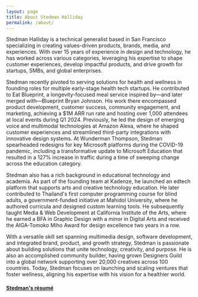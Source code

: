 ```yaml
---
layout: page
title: About Stedman Halliday
permalink: /about/
---
```


Stedman Halliday is a technical generalist based in San Francisco specializing in creating values-driven products, brands, media, and experiences. With over 15 years of experience in design and technology, he has worked across various categories, leveraging his expertise to shape customer experiences, develop impactful products, and drive growth for startups, SMBs, and global enterprises.

Stedman recently pivoted to serving solutions for health and wellness in founding roles for multiple early-stage health tech startups.  He contributed to Eat Blueprint, a longevity-focused meal service inspired by—and later merged with—Blueprint Bryan Johnson. His work there encompassed product development, customer success, community engagement, and marketing, achieving a $1M ARR run rate and hosting over 1,000 attendees at local events during Q1 2024. Previously, he led the design of emerging voice and multimodal technologies at Amazon Alexa, where he shaped customer experiences and streamlined third-party integrations with innovative design systems. At Wunderman Thompson, Stedman spearheaded redesigns for key Microsoft platforms during the COVID-19 pandemic, including a transformative update to Microsoft Education that resulted in a 127% increase in traffic during a time of sweeping change across the education category.

Stedman also has a rich background in educational technology and academia. As part of the founding team at Kadenze, he launched an edtech platform that supports arts and creative technology education. He later contributed to Thailand's first computer programming course for blind adults, a government-funded initiative at Mahidol University, where he authored curricula and designed custom learning tools. He subsequently taught Media & Web Development at California Institute of the Arts, where he earned a BFA in Graphic Design with a minor in Digital Arts and received the AIGA-Tomoko Miho Award for design excellence two years in a row.

With a versatile skill set spanning multimedia design, software development, and integrated brand, product, and growth strategy, Stedman is passionate about building solutions that unite technology, creativity, and purpose. He is also an accomplished community builder, having grown Designers Guild into a global network supporting over 20,000 creatives across 100 countries. Today, Stedman focuses on launching and scaling ventures that foster wellness, aligning his expertise with his vision for a healthier world.

<h4><a href="/assets/stedman-halliday-resume.pdf" target="_blank">Stedman's résumé</a></h4>